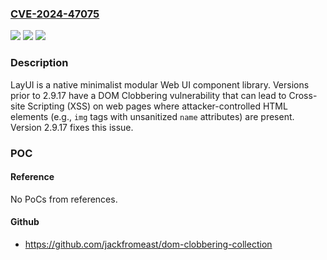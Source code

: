 ### [CVE-2024-47075](https://cve.mitre.org/cgi-bin/cvename.cgi?name=CVE-2024-47075)
![](https://img.shields.io/static/v1?label=Product&message=layui&color=blue)
![](https://img.shields.io/static/v1?label=Version&message=%3C%202.9.17%20&color=brightgreen)
![](https://img.shields.io/static/v1?label=Vulnerability&message=CWE-79%3A%20Improper%20Neutralization%20of%20Input%20During%20Web%20Page%20Generation%20('Cross-site%20Scripting')&color=brightgreen)

### Description

LayUI is a native minimalist modular Web UI component library. Versions prior to 2.9.17 have a DOM Clobbering vulnerability that can lead to Cross-site Scripting (XSS) on web pages where attacker-controlled HTML elements (e.g., `img` tags with unsanitized `name` attributes) are present. Version 2.9.17 fixes this issue.

### POC

#### Reference
No PoCs from references.

#### Github
- https://github.com/jackfromeast/dom-clobbering-collection

